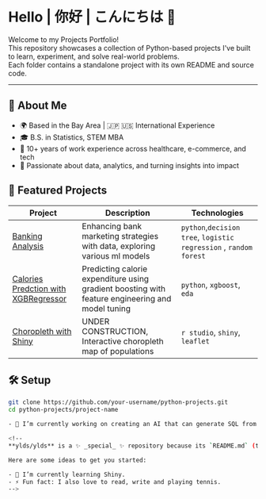# Hello | 你好 | こんにちは 👋

Welcome to my Projects Portfolio!  
This repository showcases a collection of Python-based projects I've built to learn, experiment, and solve real-world problems.  
Each folder contains a standalone project with its own README and source code.

---

## 👤 About Me

- 🌍 Based in the Bay Area | 🇯🇵 🇺🇸 International Experience  
- 🎓 B.S. in Statistics, STEM MBA 
- 💼 10+ years of work experience across healthcare, e-commerce, and tech  
- 🧠 Passionate about data, analytics, and turning insights into impact  

## 🚀 Featured Projects

| Project | Description | Technologies |
|--------|-------------|--------------|
| [Banking Analysis](./banking-analysis.ipynb) | Enhancing bank marketing strategies with data, exploring various ml models | `python`,`decision tree`, `logistic regression` , `random forest`|
| [Calories Predction with XGBRegressor](./ylds/xgb_calories) | Predicting calorie expenditure using gradient boosting with feature engineering and model tuning | `python`, `xgboost`, `eda` |
| [Choropleth with Shiny](./pop_chroro) | UNDER CONSTRUCTION, Interactive choropleth map of populations  | `r studio`, `shiny`, `leaflet` |

## 🛠 Setup


```bash
git clone https://github.com/your-username/python-projects.git
cd python-projects/project-name

- 🔭 I’m currently working on creating an AI that can generate SQL from unstructured input. 

<!--
**ylds/ylds** is a ✨ _special_ ✨ repository because its `README.md` (this file) appears on your GitHub profile.

Here are some ideas to get you started:

- 🌱 I’m currently learning Shiny.
- ⚡ Fun fact: I also love to read, write and playing tennis.
-->
